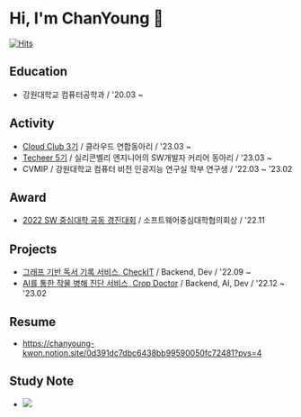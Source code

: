 <!-- [![Top Langs](https://github-readme-stats.vercel.app/api/top-langs/?username=fnzl54&layout=compact&hide=jupyter%20notebook&exclude_repo=jumpToDjango)](https://github.com/fnzl54/github-readme-stats) -->

# Hi, I'm ChanYoung 👋
[![Hits](https://hits.seeyoufarm.com/api/count/incr/badge.svg?url=https%3A%2F%2Fgithub.com%2Ffnzl54&count_bg=%2334E6D0&title_bg=%23555555&icon=&icon_color=%23E7E7E7&title=hits&edge_flat=false)](https://hits.seeyoufarm.com)
## Education

- 강원대학교 컴퓨터공학과 / '20.03 ~

## Activity

- [Cloud Club 3기](https://cloudclub.oopy.io/) / 클라우드 연합동아리 / '23.03 ~
- [Techeer 5기](https://github.com/techeer-sv) / 실리콘벨리 엔지니어의 SW개발자 커리어 동아리 / '23.03 ~
- CVMIP / 강원대학교 컴퓨터 비전 인공지능 연구실 학부 연구생 / '22.03 ~ '23.02

## Award

- [2022 SW 중심대학 공동 경진대회](https://cse.kangwon.ac.kr/cse/community/news.do?mode=view&articleNo=397830) / 소프트웨어중심대학협의회상 / '22.11

## Projects

- [그래프 기반 독서 기록 서비스, CheckIT](https://github.com/2023-Team-Joon-CheckIt) / Backend, Dev / '22.09 ~
- [AI를 통한 작물 병해 진단 서비스, Crop Doctor](https://github.com/S-V-23-BootCamp-Team-F) / Backend, AI, Dev / '22.12 ~ '23.02

## Resume
- https://chanyoung-kwon.notion.site/0d391dc7dbc6438bb99590050fc72481?pvs=4

## Study Note

- <a href="https://chanyoung-kwon.notion.site/Development-Note-1c7bd78ac41d40eb9cf99485fdb09135"><img src="https://img.shields.io/badge/Note-ffffff?style=flat-square&logo=notion&logoColor=black"/></a>
